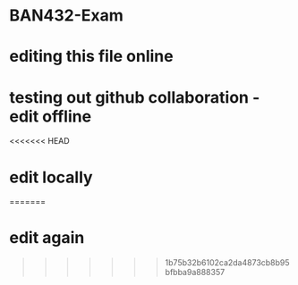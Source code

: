 # BAN432-Exam


# editing this file online
# testing out github collaboration - edit offline

<<<<<<< HEAD

# edit locally
=======
# edit again
>>>>>>> 1b75b32b6102ca2da4873cb8b95bfbba9a888357
